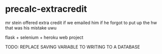 # precalc-extracredit
mr stein offered extra credit if we emailed him if he forgot to put up the hw
that was his mistake uwu



flask + selenium + heroku web project

TODO: REPLACE SAVING VARIABLE TO WRITING TO A DATABASE
